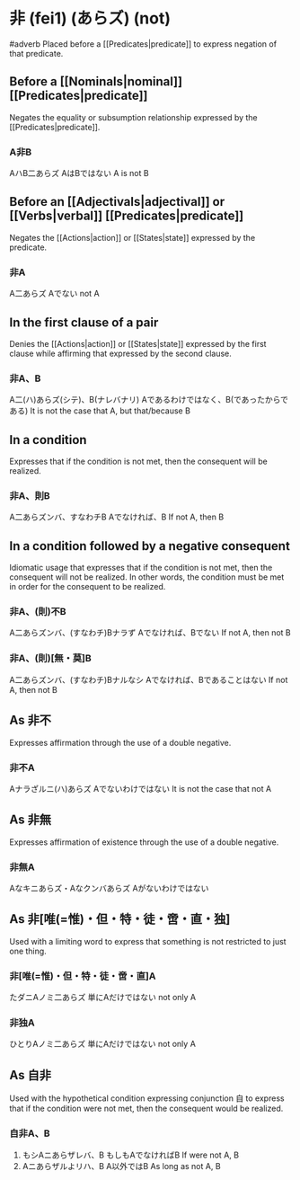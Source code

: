 # 非 (fei1) (あらズ) (not)
#adverb
Placed before a [[Predicates|predicate]] to express negation of that predicate.
## Before a [[Nominals|nominal]] [[Predicates|predicate]]
Negates the equality or subsumption relationship expressed by the  [[Predicates|predicate]].
### A非B
AハB二あらズ
AはBではない
A is not B
## Before an [[Adjectivals|adjectival]] or [[Verbs|verbal]] [[Predicates|predicate]]
Negates the [[Actions|action]] or [[States|state]] expressed by the predicate.
###  非A
A二あらズ
Aでない
not A
## In the first clause of a pair
Denies the [[Actions|action]] or [[States|state]] expressed by the first clause while affirming that expressed by the second clause.
### 非A、B
A二(ハ)あらズ(シテ)、B(ナレバナリ)
Aであるわけではなく、B(であったからである)
It is not the case that A, but that/because B
## In a condition
Expresses that if the condition is not met, then the consequent will be realized.
### 非A、則B
A二あらズンバ、すなわチB
Aでなければ、B
If not A, then B
## In a condition followed by a negative consequent
Idiomatic usage that expresses that if the condition is not met, then the consequent will not be realized. In other words, the condition must be met in order for the consequent to be realized.
### 非A、(則)不B
A二あらズンバ、(すなわチ)Bナラず
Aでなければ、Bでない
If not A, then not B
### 非A、(則)[無・莫]B
A二あらズンバ、(すなわチ)Bナルなシ
Aでなければ、Bであることはない
If not A, then not B
## As 非不
Expresses affirmation through the use of a double negative.
### 非不A
Aナラざルニ(ハ)あらズ
Aでないわけではない
It is not the case that not A
## As 非無
Expresses affirmation of existence through the use of a double negative.
### 非無A
Aなキニあらズ・Aなクンバあらズ
Aがないわけではない
## As 非[唯(=惟)・但・特・徒・啻・直・独]
Used with a limiting word to express that something is not restricted to just one thing.
### 非[唯(=惟)・但・特・徒・啻・直]A
たダニAノミ二あらズ
単にAだけではない
not only A
### 非独A
ひとりAノミ二あらズ
単にAだけではない
not only A
## As 自非
Used with the hypothetical condition expressing conjunction 自 to express that if the condition were not met, then the consequent would be realized.
### 自非A、B
1. もシAニあらザレバ、B
もしもAでなければB
If were not A, B
2. Aニあらザルよリハ、B
A以外ではB
As long as not A, B


